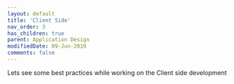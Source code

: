 ```yaml
---
layout: default
title: 'Client Side'
nav_order: 3
has_children: true
parent: Application Design
modifiedDate: 09-Jun-2019
comments: false
---
```


Lets see some best practices while working on the Client side development
